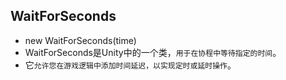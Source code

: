 ## WaitForSeconds
* new WaitForSeconds(time)
* WaitForSeconds是Unity中的一个类，`用于在协程中等待指定的时间`。
* 它`允许您在游戏逻辑中添加时间延迟，以实现定时或延时操作`。



